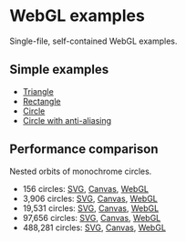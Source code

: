 # WebGL examples

Single-file, self-contained WebGL examples.

## Simple examples

* [Triangle](https://rawgit.com/pauldraper/webgl-examples/master/triangle.html)
* [Rectangle](https://rawgit.com/pauldraper/webgl-examples/master/rectangle.html)
* [Circle](https://rawgit.com/pauldraper/webgl-examples/master/circle.html)
* [Circle with anti-aliasing](https://rawgit.com/pauldraper/webgl-examples/master/circle-antialiased.html)

## Performance comparison

Nested orbits of monochrome circles.

* 156 circles: [SVG](https://rawgit.com/pauldraper/webgl-examples/master/orbits/svg.html#3), [Canvas](https://rawgit.com/pauldraper/webgl-examples/master/orbits/canvas.html#3), [WebGL](https://rawgit.com/pauldraper/webgl-examples/master/orbits/webgl-index.html#3)
* 3,906 circles: [SVG](https://rawgit.com/pauldraper/webgl-examples/master/orbits/svg.html#5), [Canvas](https://rawgit.com/pauldraper/webgl-examples/master/orbits/canvas.html#5), [WebGL](https://rawgit.com/pauldraper/webgl-examples/master/orbits/webgl-index.html#5)
* 19,531 circles: [SVG](https://rawgit.com/pauldraper/webgl-examples/master/orbits/svg.html#6), [Canvas](https://rawgit.com/pauldraper/webgl-examples/master/orbits/canvas.html#6), [WebGL](https://rawgit.com/pauldraper/webgl-examples/master/orbits/webgl-index.html#6)
* 97,656 circles: [SVG](https://rawgit.com/pauldraper/webgl-examples/master/orbits/svg.html#7), [Canvas](https://rawgit.com/pauldraper/webgl-examples/master/orbits/canvas.html#7), [WebGL](https://rawgit.com/pauldraper/webgl-examples/master/orbits/webgl-index.html#7)
* 488,281 circles: [SVG](https://rawgit.com/pauldraper/webgl-examples/master/orbits/svg.html#8), [Canvas](https://rawgit.com/pauldraper/webgl-examples/master/orbits/canvas.html#8), [WebGL](https://rawgit.com/pauldraper/webgl-examples/master/orbits/webgl-index.html#8)